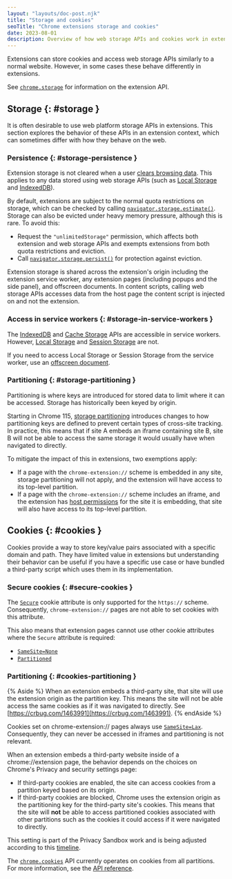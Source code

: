```yaml
---
layout: "layouts/doc-post.njk"
title: "Storage and cookies"
seoTitle: "Chrome extensions storage and cookies"
date: 2023-08-01
description: Overview of how web storage APIs and cookies work in extensions.
---
```


Extensions can store cookies and access web storage APIs similarly to a normal website. However, in
some cases these behave differently in extensions.

See [`chrome.storage`][chrome-storage-api] for information on the extension API.

## Storage {: #storage }

It is often desirable to use web platform storage APIs in extensions. This section explores the
behavior of these APIs in an extension context, which can sometimes differ with how they behave on the
web.

### Persistence {: #storage-persistence }

Extension storage is not cleared when a user [clears browsing data][clear-browsing-data].
This applies to any data stored using web storage APIs (such as
[Local Storage][local-storage] and [IndexedDB][indexeddb]).

By default, extensions are subject to the normal quota restrictions on storage, which can be checked
by calling [`navigator.storage.estimate()`][storage-estimate]. Storage can also be evicted under
heavy memory pressure, although this is rare. To avoid this:

- Request the `"unlimitedStorage"` permission, which affects both extension and web storage APIs and
exempts extensions from both quota restrictions and eviction.
- Call [`navigator.storage.persist()`][storage-persist] for protection against eviction.

Extension storage is shared across the extension's origin including the extension service worker,
any extension pages (including popups and the side panel), and offscreen documents. In content
scripts, calling web storage APIs accesses data from the host page the content script is injected on
and not the extension.

### Access in service workers {: #storage-in-service-workers }

The [IndexedDB][indexeddb] and [Cache Storage][cache-storage] APIs are accessible in service
workers. However, [Local Storage][local-storage] and [Session Storage][session-storage] are not.

If you need to access Local Storage or Session Storage from the service worker, use an [offscreen document][offscreen].

### Partitioning {: #storage-partitioning }

Partitioning is where keys are introduced for stored data to limit where it can be accessed. Storage
has historically been keyed by origin.

Starting in Chrome 115, [storage partitioning][storage-partitioning] introduces changes to how
partitioning keys are defined to prevent certain types of cross-site tracking. In practice, this
means that if site A embeds an iframe containing site B, site B will not be able to access the same
storage it would usually have when navigated to directly.

To mitigate the impact of this in extensions, two exemptions apply:

- If a page with the `chrome-extension://` scheme is embedded in any site, storage partitioning will
not apply, and the extension will have access to its top-level partition.
- If a page with the `chrome-extension://` scheme includes an iframe, and the extension has
[host permissions][declare-permissions] for the site it is embedding, that site will also have
access to its top-level partition.

## Cookies {: #cookies }

Cookies provide a way to store key/value pairs associated with a specific domain and path. They have
limited value in extensions but understanding their behavior can be useful if you have a specific
use case or have bundled a third-party script which uses them in its implementation.

### Secure cookies {: #secure-cookies }

The [`Secure`][cookies-restrict-access] cookie attribute is only supported for the `https://`
scheme. Consequently, `chrome-extension://` pages are not able to set cookies with this attribute.

This also means that extension pages cannot use other cookie attributes where the `Secure` attribute is
required:

- [`SameSite=None`][same-site]
- [`Partitioned`][chips]

### Partitioning {: #cookies-partitioning }

{% Aside %}
When an extension embeds a third-party site, that site will use the extension origin as the partition key. This means the site will not be able access the same cookies as if it was navigated to directly. See [https://crbug.com/1463991](https://crbug.com/1463991).
{% endAside %}

Cookies set on chrome-extension:// pages always use [`SameSite=Lax`][same-site]. Consequently, they
can never be accessed in iframes and partitioning is not relevant.

When an extension embeds a third-party website inside of a chrome://extension page, the behavior
depends on the choices on Chrome's Privacy and security settings page:

- If third-party cookies are enabled, the site can access cookies from a partition keyed based on
its origin.
- If third-party cookies are blocked, Chrome uses the extension origin as the partitioning key
for the third-party site's cookies. This means that the site will **not** be able to access
partitioned cookies associated with other partitions such as the cookies it could access if it were
navigated to directly.

This setting is part of the Privacy Sandbox work and is being adjusted according to this
[timeline][privacy-sandbox-timeline].

The [`chrome.cookies`][chrome-cookies] API currently operates on cookies from all partitions. For
more information, see the [API reference][chrome-cookies-partitioning].

[clear-browsing-data]: https://support.google.com/chrome/answer/2392709
[indexeddb]: https://developer.mozilla.org/docs/Web/API/IndexedDB_API
[local-storage]: https://developer.mozilla.org/docs/Web/API/Window/localStorage
[session-storage]: https://developer.mozilla.org/docs/Web/API/Window/sessionStorage
[chrome-storage-api]: /docs/extensions/reference/storage
[offscreen]: /docs/extensions/reference/offscreen
[on-message]: /docs/extensions/reference/runtime/#event-onMessage
[create-offscreen]: /docs/extensions/reference/offscreen/#method-createDocument
[send-message]: /docs/extensions/reference/runtime/#method-sendMessage
[storage-partitioning]: /docs/privacy-sandbox/storage-partitioning
[declare-permissions]: /docs/extensions/mv3/declare_permissions/
[cookies-restrict-access]: https://developer.mozilla.org/docs/Web/HTTP/Cookies#restrict_access_to_cookies
[chips]: /docs/privacy-sandbox/chips
[same-site]: https://web.dev/samesite-cookies-explained
[privacy-sandbox-timeline]: https://privacysandbox.com/open-web/#open-web-timeline-3pc
[chrome-cookies]: /docs/extensions/reference/cookies
[chrome-cookies-partitioning]: /docs/extensions/reference/cookies#partitioning
[storage-estimate]: https://developer.mozilla.org/docs/Web/API/StorageManager/estimate
[storage-persist]: https://developer.mozilla.org/docs/Web/API/StorageManager/persist
[cache-storage]: https://developer.mozilla.org/docs/Web/API/CacheStorage
